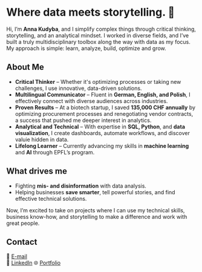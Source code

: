 # Where data meets storytelling. 🌟

Hi, I’m **Anna Kudyba**, and I simplify complex things through critical thinking, storytelling, and an analytical mindset. I worked in diverse fields, and I’ve built a truly multidisciplinary toolbox along the way with data as my focus. My approach is simple: learn, analyze, build, optimize and grow.

## About Me
- **Critical Thinker** – Whether it's optimizing processes or taking new challenges, I use innovative, data-driven solutions.
- **Multilingual Communicator** – Fluent in **German, English, and Polish**, I effectively connect with diverse audiences across industries.
- **Proven Results** – At a biotech startup, I saved **135,000 CHF annually** by optimizing procurement processes and renegotiating vendor contracts, a success that pushed me deeper interest in analytics.
- **Analytical and Technical** – With expertise in **SQL, Python**, and **data visualization**, I create dashboards, automate workflows, and discover valuie hidden in data.
- **Lifelong Learner** – Currently advancing my skills in **machine learning** and **AI** through EPFL’s program.

## What drives me
- Fighting **mis- and disinformation** with data analysis.
- Helping businesses **save smarter**, tell powerful stories, and find effective technical solutions.

Now, I’m excited to take on projects where I can use my technical skills, business know-how, and storytelling to make a difference and work with great people.

## Contact
📧 [E-mail](mailto:info@annakudyba.com)  
💼 [LinkedIn](www.linkedin.com/in/anna-k-23a901111)
🌐 [Portfolio](https://swift-vacuum-b37.notion.site/My-portfolio-14684102756280f082c8e48b4cd505b7)
